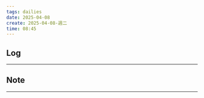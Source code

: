 ```yaml
---
tags: dailies  
date: 2025-04-08
create: 2025-04-08-週二
time: 08:45
---
```

## Log
---


## Note
---


